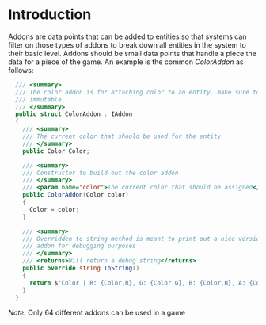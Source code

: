 # Introduction
Addons are data points that can be added to entities so that systems can filter on those types of addons
to break down all entities in the system to their basic level.  Addons should be small data points that handle
a piece the data for a piece of the game.  An example is the common *ColorAddon* as follows:

```csharp
  /// <summary>
  /// The color addon is for attaching color to an entity, make sure to use a struct because addons should be
  /// immutable
  /// </summary>
  public struct ColorAddon : IAddon
  {
    /// <summary>
    /// The current color that should be used for the entity
    /// </summary>
    public Color Color;

    /// <summary>
    /// Constructor to build out the color addon
    /// </summary>
    /// <param name="color">The current color that should be assigned</param>
    public ColorAddon(Color color)
    {
      Color = color;
    }

    /// <summary>
    /// Overridden to string method is meant to print out a nice version of the
    /// addon for debugging purposes
    /// </summary>
    /// <returns>Will return a debug string</returns>
    public override string ToString()
    {
      return $"Color | R: {Color.R}, G: {Color.G}, B: {Color.B}, A: {Color.A}";
    }
  }
```

_*Note:*_ Only 64 different addons can be used in a game
